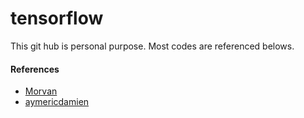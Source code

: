 # tensorflow

This git hub is personal purpose. Most codes are referenced belows.

#### References
* [Morvan](https://www.youtube.com/redirect?redir_token=lKSCBtsrl-tc2PWhzy2D04BL2xh8MTUxMDYxNTkwNUAxNTEwNTI5NTA1&v=aypf1ltay4k&q=https%3A%2F%2Fgithub.com%2FMorvanZhou%2Ftutorials%2Ftree%2Fmaster%2FtensorflowTUT%2Ftf20_RNN2.2&event=video_description)
* [aymericdamien](https://github.com/aymericdamien/TensorFlow-Examples)